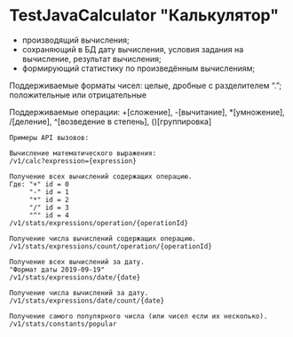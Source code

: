 # TestJavaCalculator "Калькулятор"

- производящий вычисления; 
- сохраняющий в БД дату вычисления, условия задания на вычисление, результат вычисления; 
- формирующий статистику по произведённым вычислениям;

Поддерживаемые форматы чисел: целые, дробные с разделителем “.”; положительные или отрицательные

Поддерживаемые операции: 
    +[сложение], 
    -[вычитание], 
    *[умножение], 
    /[деление], 
    ^[возведение в степень], 
    ()[группировка]
    
    Примеры API вызовов:    

    Вычисление математического выражения:
    /v1/calc?expression={expression}
    
    Получение всех вычислений содержащих операцию.
    Где: "+" id = 0
         "-" id = 1
         "*" id = 2
         "/" id = 3
         "^" id = 4
    /v1/stats/expressions/operation/{operationId}    
    
    Получение числа вычислений содержащих операцию.
    /v1/stats/expressions/count/operation/{operationId}
    
    Получение всех вычислений за дату.
    "Формат даты 2019-09-19"
    /v1/stats/expressions/date/{date}

    Получение числа вычислений за дату.
    /v1/stats/expressions/date/count/{date}
    
    Получение самого популярного числа (или чисел если их несколько).
    /v1/stats/constants/popular
    
